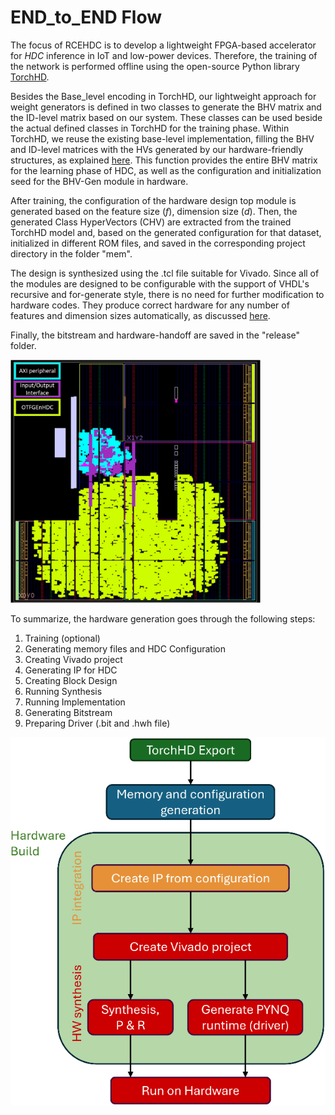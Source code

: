 END_to_END Flow
======


The focus of RCEHDC is to develop a lightweight FPGA-based accelerator for _HDC_ inference in IoT and low-power devices. Therefore, the training of the network is performed offline using the open-source Python library [TorchHD](https://github.com/torchhd). 

Besides the Base_level encoding in TorchHD, our lightweight approach for weight generators is defined in two classes to generate the BHV matrix and the ID-level matrix based on our system. These classes can be used beside the actual defined classes in TorchHD for the training phase. Within TorchHD, we reuse the existing base-level implementation, filling the BHV and ID-level matrices with the HVs generated by our hardware-friendly structures, as explained [here](./_encoding.md). This function provides the entire BHV matrix for the learning phase of HDC, as well as the configuration and initialization seed for the BHV-Gen module in hardware.

After training, the configuration of the hardware design top module is generated based on the feature size (_f_), dimension size (_d_). Then, the generated Class HyperVectors (CHV) are extracted from the trained TorchHD model and, based on the generated configuration for that dataset, initialized in different ROM files, and saved in the corresponding project directory in the folder "mem".

The design is synthesized using the .tcl file suitable for Vivado. Since all of the modules are designed to be configurable with the support of VHDL's recursive and for-generate style, there is no need for further modification to hardware codes. They produce correct hardware for any number of features and dimension sizes automatically, as discussed [here](./hardware_desc.md).

Finally, the bitstream and hardware-handoff are saved in the "release" folder.

<img src="../figures/layout.png" alt="blockdesign" width="400"/><br>

To summarize, the hardware generation goes through the following steps:
1. Training (optional)
2. Generating memory files and HDC Configuration
3. Creating Vivado project
4. Generating IP for HDC
5. Creating Block Design
6. Running Synthesis
7. Running Implementation
8. Generating Bitstream
9. Preparing Driver (.bit and .hwh file)

![endtoend](../figures/end_to_end.png)
